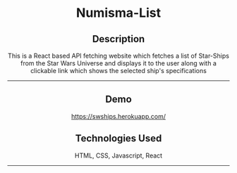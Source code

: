 <span style="text-align:center">

# Numisma-List

## Description
This is a React based API fetching website which fetches a list of Star-Ships from the Star Wars Universe and displays it to the user along with a clickable link which shows the selected ship's specifications

<hr/>

## Demo
https://swships.herokuapp.com/

## Technologies Used
  
HTML, CSS, Javascript, React
  
<hr/>
</span>